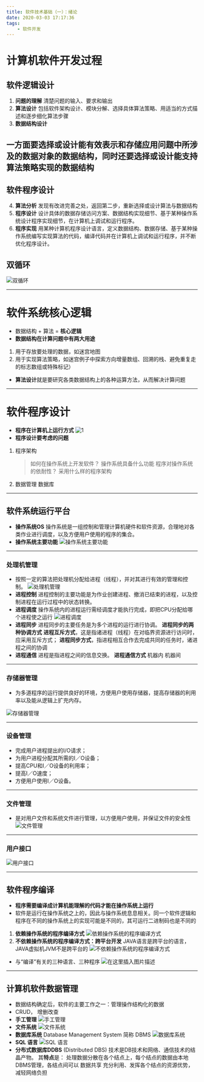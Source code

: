```yaml
---
title: 软件技术基础（一）：绪论
date: 2020-03-03 17:17:36
tags:
	- 软件开发
---
```



# 计算机软件开发过程
## 软件逻辑设计
1. **问题的理解**
清楚问题的输入、要求和输出
2. **算法设计**
包括软件架构设计、模块分解、选择具体算法策略、用适当的方式描述和逐步细化算法步骤
3. **数据结构设计**

<!--more-->

一方面要选择或设计能有效表示和存储应用问题中所涉及的数据对象的数据结构，同时还要选择或设计能支持算法策略实现的数据结构
---
## 软件程序设计
4. **算法分析**
发现有改进完善之处，返回第二步，重新选择或设计算法与数据结构
5. **程序设计**
设计具体的数据存储访问方案、数据结构实现细节、基于某种操作系统设计程序实现细节，在计算机上调试和运行程序。
6. **程序实现**
用某种计算机程序设计语言，定义数据结构、数据存储、基于某种操作系统编写实现算法的代码，编译代码并在计算机上调试和运行程序，并不断优化程序设计。
## 双循环
![双循环](https://img-blog.csdnimg.cn/2020030316254682.png?x-oss-process=image/watermark,type_ZmFuZ3poZW5naGVpdGk,shadow_10,text_aHR0cHM6Ly9ibG9nLmNzZG4ubmV0L3dlaXhpbl80MzQ4ODk1OA==,size_16,color_FFFFFF,t_70)

---
# 软件系统核心逻辑
- 数据结构 + 算法 = **核心逻辑**
- **数据结构在计算问题中有两大用途**
1. 用于存放要处理的数据，如迷宫地图
2. 用于实现算法策略，如迷宫例子中探索方向增量数组、回溯的栈、避免重复走的标志数组或特殊标记）
- **算法设计**就是要研究各类数据结构上的各种运算方法，从而解决计算问题
---
# 软件程序设计
- **程序在计算机上运行方式**
![1](https://img-blog.csdnimg.cn/20200303163402432.png?x-oss-process=image/watermark,type_ZmFuZ3poZW5naGVpdGk,shadow_10,text_aHR0cHM6Ly9ibG9nLmNzZG4ubmV0L3dlaXhpbl80MzQ4ODk1OA==,size_16,color_FFFFFF,t_70)
- **程序设计要考虑的问题**
1. 程序架构
	>如何在操作系统上开发软件？
	>操作系统具备什么功能
	>程序对操作系统的依耐性？
	>采用什么样的程序架构
	
2. 数据管理
数据库
---
## 软件系统运行平台 
- **操作系统OS**
操作系统是一组控制和管理计算机硬件和软件资源，合理地对各类作业进行调度，以及方便用户使用的程序的集合。
- **操作系统主要功能**
![操作系统主要功能](https://img-blog.csdnimg.cn/20200303163944266.png?x-oss-process=image/watermark,type_ZmFuZ3poZW5naGVpdGk,shadow_10,text_aHR0cHM6Ly9ibG9nLmNzZG4ubmV0L3dlaXhpbl80MzQ4ODk1OA==,size_16,color_FFFFFF,t_70)
---
### 处理机管理
- 按照一定的算法把处理机分配给进程（线程），并对其进行有效的管理和控制。 
![处理机管理](https://img-blog.csdnimg.cn/20200303164430494.png?x-oss-process=image/watermark,type_ZmFuZ3poZW5naGVpdGk,shadow_10,text_aHR0cHM6Ly9ibG9nLmNzZG4ubmV0L3dlaXhpbl80MzQ4ODk1OA==,size_16,color_FFFFFF,t_70)
- **进程控制**
进程控制的主要功能是为作业创建进程、撤消已结束的进程，以及控制进程在运行过程中的状态转换。
- **进程调度**
操作系统内的进程运行需经调度才能执行完成，即把CPU分配给哪个进程使之运行
![进程调度](https://img-blog.csdnimg.cn/20200303164648641.png?x-oss-process=image/watermark,type_ZmFuZ3poZW5naGVpdGk,shadow_10,text_aHR0cHM6Ly9ibG9nLmNzZG4ubmV0L3dlaXhpbl80MzQ4ODk1OA==,size_16,color_FFFFFF,t_70)
- **进程同步**
      进程同步的主要任务是为多个进程的运行进行协调。
**进程同步的两种协调方式**
**进程互斥方式**，这是指诸进程（线程）在对临界资源进行访问时，应采用互斥方式；
**进程同步方式**，指进程相互合作去完成共同的任务时，诸进程之间的协调
- **进程通信**
      进程是指进程之间的信息交换。
**进程通信方式**
机器内
机器间
---
### 存储器管理
- 为多道程序的运行提供良好的环境，方便用户使用存储器，提高存储器的利用率以及能从逻辑上扩充内存。 

![存储器管理](https://img-blog.csdnimg.cn/20200303165004682.png?x-oss-process=image/watermark,type_ZmFuZ3poZW5naGVpdGk,shadow_10,text_aHR0cHM6Ly9ibG9nLmNzZG4ubmV0L3dlaXhpbl80MzQ4ODk1OA==,size_16,color_FFFFFF,t_70)

---
### 设备管理

- 完成用户进程提出的I/O请求；
- 为用户进程分配其所需的I／O设备；
- 提高CPU和I／O设备的利用率；
- 提高I／O速度；
- 方便用户使用I／O设备。 
---
### 文件管理
- 是对用户文件和系统文件进行管理，以方便用户使用，并保证文件的安全性
![文件管理](https://img-blog.csdnimg.cn/20200303165250601.png?x-oss-process=image/watermark,type_ZmFuZ3poZW5naGVpdGk,shadow_10,text_aHR0cHM6Ly9ibG9nLmNzZG4ubmV0L3dlaXhpbl80MzQ4ODk1OA==,size_16,color_FFFFFF,t_70)
---
### 用户接口
![用户接口](https://img-blog.csdnimg.cn/20200303165357393.png?x-oss-process=image/watermark,type_ZmFuZ3poZW5naGVpdGk,shadow_10,text_aHR0cHM6Ly9ibG9nLmNzZG4ubmV0L3dlaXhpbl80MzQ4ODk1OA==,size_16,color_FFFFFF,t_70)

---
## 软件程序编译
- **程序需要编译成计算机能理解的代码才能在操作系统上运行**
- 软件是运行在操作系统之上的，因此与操作系统息息相关。同一个软件逻辑和程序在不同的操作系统上的实现可能是不同的，其可运行二进制码也是不同的
1. **依赖操作系统的程序编译方式**
![依赖操作系统的程序编译方式](https://img-blog.csdnimg.cn/20200303170154469.png?x-oss-process=image/watermark,type_ZmFuZ3poZW5naGVpdGk,shadow_10,text_aHR0cHM6Ly9ibG9nLmNzZG4ubmV0L3dlaXhpbl80MzQ4ODk1OA==,size_16,color_FFFFFF,t_70)
2. **不依赖操作系统的程序编译方式：跨平台开发**
JAVA语言是跨平台的语言，JAVA虚拟机JVM不是跨平台的
![不依赖操作系统的程序编译方式](https://img-blog.csdnimg.cn/20200303170243413.png?x-oss-process=image/watermark,type_ZmFuZ3poZW5naGVpdGk,shadow_10,text_aHR0cHM6Ly9ibG9nLmNzZG4ubmV0L3dlaXhpbl80MzQ4ODk1OA==,size_16,color_FFFFFF,t_70)
- 与“编译”有关的三种语言、三种程序
![在这里插入图片描述](https://img-blog.csdnimg.cn/2020030317052511.png?x-oss-process=image/watermark,type_ZmFuZ3poZW5naGVpdGk,shadow_10,text_aHR0cHM6Ly9ibG9nLmNzZG4ubmV0L3dlaXhpbl80MzQ4ODk1OA==,size_16,color_FFFFFF,t_70)
---
## 计算机软件数据管理
- 数据结构确定后，软件的主要工作之一：管理操作结构化的数据
- CRUD， 增删改查
- **手工管理**
![手工管理](https://img-blog.csdnimg.cn/20200303170930643.png?x-oss-process=image/watermark,type_ZmFuZ3poZW5naGVpdGk,shadow_10,text_aHR0cHM6Ly9ibG9nLmNzZG4ubmV0L3dlaXhpbl80MzQ4ODk1OA==,size_16,color_FFFFFF,t_70)
- **文件系统**
![文件系统](https://img-blog.csdnimg.cn/20200303170957887.png?x-oss-process=image/watermark,type_ZmFuZ3poZW5naGVpdGk,shadow_10,text_aHR0cHM6Ly9ibG9nLmNzZG4ubmV0L3dlaXhpbl80MzQ4ODk1OA==,size_16,color_FFFFFF,t_70)
- **数据库系统**
Database Management System 简称 DBMS
![数据库系统](https://img-blog.csdnimg.cn/20200303171030378.png?x-oss-process=image/watermark,type_ZmFuZ3poZW5naGVpdGk,shadow_10,text_aHR0cHM6Ly9ibG9nLmNzZG4ubmV0L3dlaXhpbl80MzQ4ODk1OA==,size_16,color_FFFFFF,t_70)
- **SQL 语言**
![SQL 语言](https://img-blog.csdnimg.cn/20200303171226816.png?x-oss-process=image/watermark,type_ZmFuZ3poZW5naGVpdGk,shadow_10,text_aHR0cHM6Ly9ibG9nLmNzZG4ubmV0L3dlaXhpbl80MzQ4ODk1OA==,size_16,color_FFFFFF,t_70)
- **分布式数据库DDBS**
(Distributed DBS)
技术是DB技术和网络、通信技术的结晶产物。
其**特点**是：
处理数据分散在各个结点上，每个结点的数据由本地DBMS管理，各结点间可以
   数据共享
充分利用、发挥各个结点的资源优势，减轻网络负担
